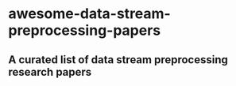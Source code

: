 # awesome-data-stream-preprocessing-papers
## A curated list of data stream preprocessing research papers
